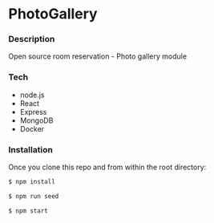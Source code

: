 # PhotoGallery

### Description
Open source room reservation - Photo gallery module

### Tech

* node.js
* React
* Express
* MongoDB
* Docker

### Installation

Once you clone this repo and from within the root directory:

```sh
$ npm install

$ npm run seed

$ npm start
```
